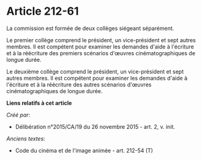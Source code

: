 # Article 212-61

La commission est formée de deux collèges siégeant séparément. 

Le premier collège comprend le président, un vice-président et sept autres membres. Il est compétent pour examiner les
demandes d'aide à l'écriture et à la réécriture des premiers scénarios d'œuvres cinématographiques de longue durée. 

Le deuxième collège comprend le président, un vice-président et sept autres membres. Il est compétent pour examiner les
demandes d'aide à l'écriture et à la réécriture des autres scénarios d'œuvres cinématographiques de longue durée.

**Liens relatifs à cet article**

_Créé par_:

  - Délibération n°2015/CA/19 du 26 novembre 2015 - art. 2, v. init.

_Anciens textes_:

  - Code du cinéma et de l'image animée - art. 212-54 (T)
